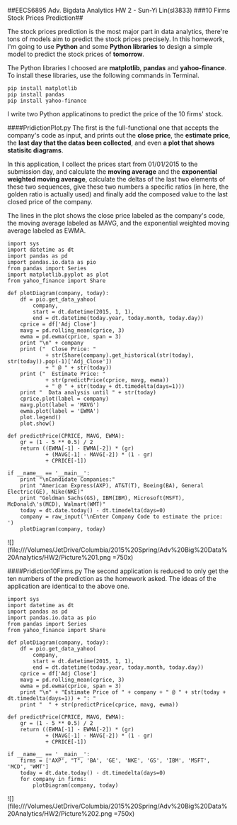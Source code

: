 ##EECS6895 Adv. Bigdata Analytics HW 2 - Sun-Yi Lin(sl3833)
###10 Firms Stock Prices Prediction##

The stock prices prediction is the most major part in data analytics, there're tons of models aim to predict the stock prices precisely. In this homework, I'm going to use **Python** and some **Python libraries** to design a simple model to predict the stock prices of **tomorrow**.

The Python libraries I choosed are **matplotlib**, **pandas** and **yahoo-finance**. To install these libraries, use the following commands in Terminal.

```
pip install matplotlib
pip install pandas
pip install yahoo-finance
```

I write two Python applicatinons to predict the price of the 10 firms' stock.

####PridictionPlot.py
The first is the full-functional one that accepts the company's code as input, and prints out the **close price**, the **estimate price**, the **last day that the datas been collected**, and even **a plot that shows statisitc diagrams**.

In this application, I collect the prices start from 01/01/2015 to the submission day, and calculate the **moving average** and the **exponential weighted moving average**, calculate the deltas of the last two elements of these two sequences, give these two numbers a specific ratios (in here, the golden ratio is actually used) and finally add the composed value to the last closed price of the company.

The lines in the plot shows the close price labeled as the company's code, the moving average labeled as MAVG, and the exponential weighted moving average labeled as EWMA.

```
import sys
import datetime as dt
import pandas as pd
import pandas.io.data as pio
from pandas import Series
import matplotlib.pyplot as plot
from yahoo_finance import Share

def plotDiagram(company, today):
    df = pio.get_data_yahoo(
        company,
        start = dt.datetime(2015, 1, 1),
        end = dt.datetime(today.year, today.month, today.day))
    cprice = df['Adj Close']
    mavg = pd.rolling_mean(cprice, 3)
    ewma = pd.ewma(cprice, span = 3)
    print "\n" + company
    print ("  Close Price: "
            + str(Share(company).get_historical(str(today), str(today)).pop(-1)['Adj_Close'])
            + " @ " + str(today))
    print ("  Estimate Price: "
            + str(predictPrice(cprice, mavg, ewma))
            + " @ " + str(today + dt.timedelta(days=1)))
    print "  Data analysis until " + str(today)
    cprice.plot(label = company)
    mavg.plot(label = 'MAVG')
    ewma.plot(label = 'EWMA')
    plot.legend()
    plot.show()

def predictPrice(CPRICE, MAVG, EWMA):
    gr = (1 - 5 ** 0.5) / 2
    return ((EWMA[-1] - EWMA[-2]) * (gr)
            + (MAVG[-1] - MAVG[-2]) * (1 - gr)
            + CPRICE[-1])

if __name__ == '__main__':
    print "\nCandidate Companies:"
    print "American Express(AXP), AT&T(T), Boeing(BA), General Electric(GE), Nike(NKE)"
    print "Goldman Sachs(GS), IBM(IBM), Microsoft(MSFT), McDonald\'s(MCD), Walmart(WMT)"
    today = dt.date.today() - dt.timedelta(days=0)
    company = raw_input('\nEnter Company Code to estimate the price: ')
    plotDiagram(company, today)
```

![](file:///Volumes/JetDrive/Columbia/2015%20Spring/Adv%20Big%20Data%20Analytics/HW2/Picture%201.png =750x)

####Pridiction10Firms.py
The second application is reduced to only get the ten numbers of the prediction as the homework asked. The ideas of the application are identical to the above one.

```
import sys
import datetime as dt
import pandas as pd
import pandas.io.data as pio
from pandas import Series
from yahoo_finance import Share

def plotDiagram(company, today):
    df = pio.get_data_yahoo(
        company,
        start = dt.datetime(2015, 1, 1),
        end = dt.datetime(today.year, today.month, today.day))
    cprice = df['Adj Close']
    mavg = pd.rolling_mean(cprice, 3)
    ewma = pd.ewma(cprice, span = 3)
    print "\n" + "Estimate Price of " + company + " @ " + str(today + dt.timedelta(days=1)) + ": "
    print "  " + str(predictPrice(cprice, mavg, ewma))

def predictPrice(CPRICE, MAVG, EWMA):
    gr = (1 - 5 ** 0.5) / 2
    return ((EWMA[-1] - EWMA[-2]) * (gr)
            + (MAVG[-1] - MAVG[-2]) * (1 - gr)
            + CPRICE[-1])

if __name__ == '__main__':
    firms = ['AXP', "T", 'BA', 'GE', 'NKE', 'GS', 'IBM', 'MSFT', 'MCD', 'WMT']
    today = dt.date.today() - dt.timedelta(days=0)
    for company in firms:
        plotDiagram(company, today)
```
![](file:///Volumes/JetDrive/Columbia/2015%20Spring/Adv%20Big%20Data%20Analytics/HW2/Picture%202.png =750x)